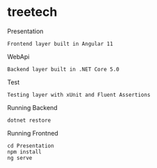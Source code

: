 # treetech

Presentation 

    Frontend layer built in Angular 11
    
WebApi

    Backend layer built in .NET Core 5.0
    
Test

    Testing layer with xUnit and Fluent Assertions 

Running Backend

    dotnet restore 

Running Frontned 

    cd Presentation
    npm install
    ng serve
    

